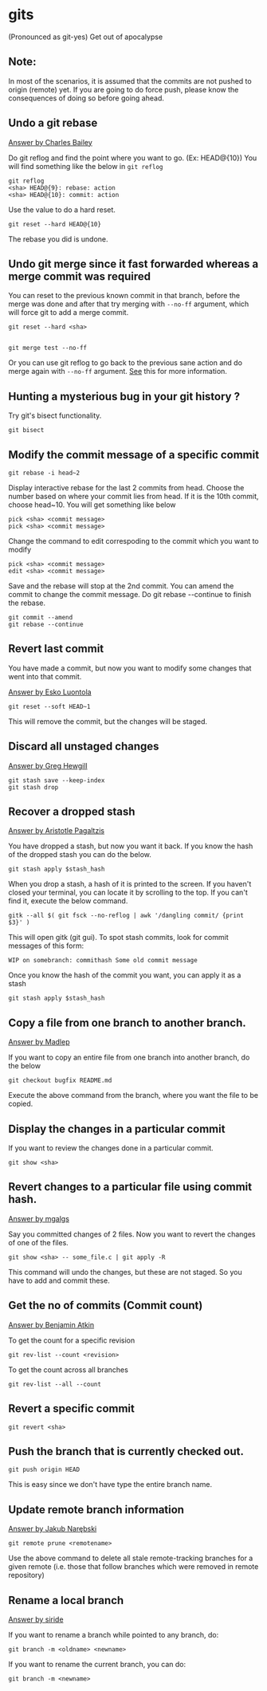 # gits
(Pronounced as git-yes)
Get out of apocalypse

## Note: 
In most of the scenarios, it is assumed that the commits are not pushed to origin (remote) yet. 
If you are going to do force push, please know the consequences of doing so before going ahead.

## Undo a git rebase
[Answer by Charles Bailey](http://stackoverflow.com/a/135614/2134124)

Do git reflog and find the point where you want to go. (Ex: HEAD@{10})
You will find something like the below in ```git reflog```

    git reflog
    <sha> HEAD@{9}: rebase: action
    <sha> HEAD@{10}: commit: action

Use the value to do a hard reset.

    git reset --hard HEAD@{10}
    
The rebase you did is undone.

## Undo git merge since it fast forwarded whereas a merge commit was required

You can reset to the previous known commit in that branch, before the merge was done and after that
try merging with ```--no-ff``` argument, which will force git to add a merge commit.

    git reset --hard <sha>


    git merge test --no-ff
    
Or you can use git reflog to go back to the previous sane action and do merge again with ```--no-ff``` argument.
[See](https://github.com/Dineshs91/gits#undo-a-git-rebase) this for more information.


## Hunting a mysterious bug in your git history ?

Try git's bisect functionality.

    git bisect
    
## Modify the commit message of a specific commit

    git rebase -i head~2
    
Display interactive rebase for the last 2 commits from head. Choose the number based on where your commit
lies from head. If it is the 10th commit, choose head~10.
You will get something like below

    pick <sha> <commit message>
    pick <sha> <commit message>
    
Change the command to edit correspoding to the commit which you want to modify

    pick <sha> <commit message>
    edit <sha> <commit message>
    
Save and the rebase will stop at the 2nd commit. You can amend the commit to change the
commit message. Do git rebase --continue to finish the rebase.

    git commit --amend
    git rebase --continue

## Revert last commit

You have made a commit, but now you want to modify some changes that went into that commit.

[Answer by Esko Luontola](http://stackoverflow.com/questions/927358/how-do-you-undo-the-last-commit/927386#927386)

    git reset --soft HEAD~1
    
This will remove the commit, but the changes will be staged.

## Discard all unstaged changes

[Answer by Greg Hewgill](http://stackoverflow.com/a/52719/2134124)

    git stash save --keep-index
    git stash drop

## Recover a dropped stash

[Answer by Aristotle Pagaltzis](http://stackoverflow.com/questions/89332/how-to-recover-a-dropped-stash-in-git/91795#91795)

You have dropped a stash, but now you want it back.
If you know the hash of the dropped stash you can do the below.

    git stash apply $stash_hash

When you drop a stash, a hash of it is printed to the screen. If you haven't closed your terminal, you
can locate it by scrolling to the top. If you can't find it, execute the below command.

    gitk --all $( git fsck --no-reflog | awk '/dangling commit/ {print $3}' )

This will open gitk (git gui). To spot stash commits, look for commit messages of this form:

    WIP on somebranch: commithash Some old commit message

Once you know the hash of the commit you want, you can apply it as a stash

    git stash apply $stash_hash

## Copy a file from one branch to another branch.

[Answer by Madlep](http://stackoverflow.com/a/307872/2134124)

If you want to copy an entire file from one branch into another branch, do the below

    git checkout bugfix README.md
    
Execute the above command from the branch, where you want the file to be copied.

## Display the changes in a particular commit

If you want to review the changes done in a particular commit.

    git show <sha>

## Revert changes to a particular file using commit hash.

[Answer by mgalgs](http://stackoverflow.com/a/7196615/2134124)

Say you committed changes of 2 files. Now you want to revert the changes of one of the files.

    git show <sha> -- some_file.c | git apply -R
    
This command will undo the changes, but these are not staged. So you have to add and commit these.


## Get the no of commits (Commit count)

[Answer by Benjamin Atkin](http://stackoverflow.com/a/4061706/2134124)

To get the count for a specific revision

    git rev-list --count <revision>
    
To get the count across all branches

    git rev-list --all --count

## Revert a specific commit

    git revert <sha>

## Push the branch that is currently checked out.

    git push origin HEAD
    
This is easy since we don't have type the entire branch name.

## Update remote branch information

[Answer by Jakub Narębski](https://stackoverflow.com/a/3994587/2134124)

    git remote prune <remotename>
    
Use the above command to delete all stale remote-tracking branches for a given remote (i.e. those that follow branches which were removed in remote repository)

## Rename a local branch

[Answer by siride](https://stackoverflow.com/a/6591218/2134124)

If you want to rename a branch while pointed to any branch, do:

    git branch -m <oldname> <newname>
    
If you want to rename the current branch, you can do:

    git branch -m <newname>

